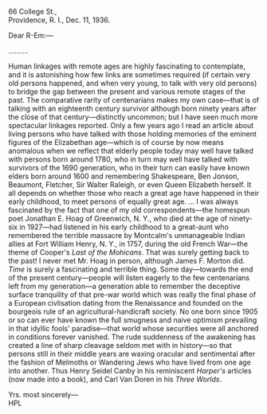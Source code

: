 66 College St.,  
Providence, R. I.,
Dec. 11, 1936.

Dear R-Em:—

..........

Human linkages with remote ages are highly fascinating to contemplate, and it is astonishing how few links are sometimes required (if certain very old persons happened, and when very young, to talk with very old persons) to bridge the gap between the present and various remote stages of the past. The comparative rarity of centenarians makes my own case—that is of talking with an eighteenth century survivor although born ninety years after the close of that century—distinctly uncommon; but I have seen much more spectacular linkages reported. Only a few years ago I read an article about living persons who have talked with those holding memories of the eminent figures of the Elizabethan age—which is of course by now means anomalous when we reflect that elderly people today may well have talked with persons born around 1780, who in turn may well have talked with survivors of the 1690 generation, who in their turn can easily have known elders born around 1600 and remembering Shakespeare, Ben Jonson, Beaumont, Fletcher, Sir Walter Raleigh, or even Queen Elizabeth herself. It all depends on whether those who reach a great age have happened in their early childhood, to meet persons of equally great age. ... I was always fascinated by the fact that one of my old correspondents—the homespun poet Jonathan E. Hoag of Greenwich, N. Y., who died at the age of ninety-six in 1927—had listened in his early childhood to a great-aunt who remembered the terrible massacre by Montcalm's unmanageable Indian allies at Fort William Henry, N. Y., in 1757, during the old French War—the theme of Cooper's *Last of the Mohicans*. That was surely getting back to the past! I never met Mr. Hoag in person, although James F. Morton did. *Time* is surely a fascinating and terrible thing. Some day—towards the end of the present century—people will listen eagerly to the few centenarians left from my generation—a generation able to remember the deceptive surface tranquility of that pre-war world which was really the final phase of a European civlisation dating from the Renaissance and founded on the bourgeois rule of an agricultural-handicraft society. No one born since 1905 or so can ever have known the full smugness and naive optimism prevailing in that idyllic fools' paradise—that world whose securities were all anchored in conditions forever vanished. The rude suddenness of the awakening has created a line of sharp cleavage seldom met with in history—so that persons still in their middle years are waxing oracular and sentimental after the fashion of Melmoths or Wandering Jews who have lived from one age into another. Thus Henry Seidel Canby in his reminiscent *Harper's* articles (now made into a book), and Carl Van Doren in his *Three Worlds*.

Yrs. most sincerely—  
HPL
